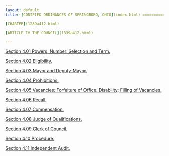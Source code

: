 ```yaml
---
layout: default 
title: [CODIFIED ORDINANCES OF SPRINGBORO, OHIO](index.html) =====================================================

[CHARTER](1289a412.html)

[ARTICLE IV THE COUNCIL](1339a412.html)

---
```


[Section 4.01 Powers, Number, Selection and Term.](133ba412.html)

[Section 4.02 Eligibility.](1341a412.html)

[Section 4.03 Mayor and Deputy-Mayor.](1346a412.html)

[Section 4.04 Prohibitions.](134ca412.html)

[Section 4.05 Vacancies; Forfeiture of Office; Disability; Filling of
Vacancies.](1353a412.html)

[Section 4.06 Recall.](135fa412.html)

[Section 4.07 Compensation.](1368a412.html)

[Section 4.08 Judge of Qualifications.](136da412.html)

[Section 4.09 Clerk of Council.](1372a412.html)

[Section 4.10 Procedure.](1377a412.html)

[Section 4.11 Independent Audit.](137da412.html)
